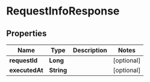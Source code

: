 

# RequestInfoResponse


## Properties

| Name | Type | Description | Notes |
|------------ | ------------- | ------------- | -------------|
|**requestId** | **Long** |  |  [optional] |
|**executedAt** | **String** |  |  [optional] |



